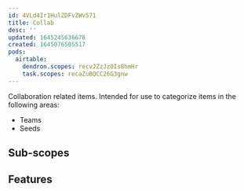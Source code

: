 ```yaml
---
id: 4VLd4Ir1HulZDFvZWv571
title: Collab
desc: ''
updated: 1645245636678
created: 1645076505517
pods:
  airtable:
    dendron.scopes: recvJZzJz0Is8hmHr
    task.scopes: recaZuBQCC26G3gnw
---
```


Collaboration related items. Intended for use to categorize items in the following areas:
- Teams
- Seeds

## Sub-scopes

## Features

